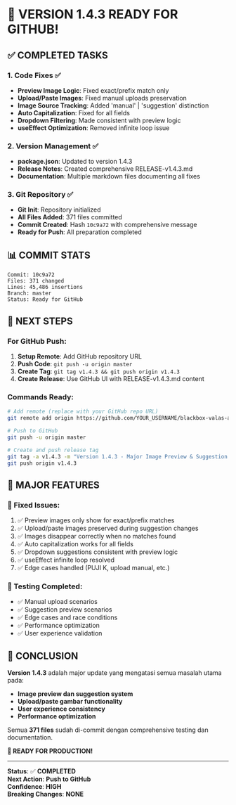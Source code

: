 # 🎉 VERSION 1.4.3 READY FOR GITHUB!

## ✅ COMPLETED TASKS

### 1. Code Fixes ✅
- **Preview Image Logic**: Fixed exact/prefix match only
- **Upload/Paste Images**: Fixed manual uploads preservation  
- **Image Source Tracking**: Added 'manual' | 'suggestion' distinction
- **Auto Capitalization**: Fixed for all fields
- **Dropdown Filtering**: Made consistent with preview logic
- **useEffect Optimization**: Removed infinite loop issue

### 2. Version Management ✅
- **package.json**: Updated to version 1.4.3
- **Release Notes**: Created comprehensive RELEASE-v1.4.3.md
- **Documentation**: Multiple markdown files documenting all fixes

### 3. Git Repository ✅
- **Git Init**: Repository initialized
- **All Files Added**: 371 files committed
- **Commit Created**: Hash `10c9a72` with comprehensive message
- **Ready for Push**: All preparation completed

## 📊 COMMIT STATS
```
Commit: 10c9a72
Files: 371 changed
Lines: 45,486 insertions
Branch: master
Status: Ready for GitHub
```

## 🚀 NEXT STEPS

### For GitHub Push:
1. **Setup Remote**: Add GitHub repository URL
2. **Push Code**: `git push -u origin master`
3. **Create Tag**: `git tag v1.4.3 && git push origin v1.4.3`
4. **Create Release**: Use GitHub UI with RELEASE-v1.4.3.md content

### Commands Ready:
```bash
# Add remote (replace with your GitHub repo URL)
git remote add origin https://github.com/YOUR_USERNAME/blackbox-valas-app.git

# Push to GitHub
git push -u origin master

# Create and push release tag
git tag -a v1.4.3 -m "Version 1.4.3 - Major Image Preview & Suggestion Fixes"
git push origin v1.4.3
```

## 🎯 MAJOR FEATURES

### 🔧 Fixed Issues:
1. ✅ Preview images only show for exact/prefix matches
2. ✅ Upload/paste images preserved during suggestion changes  
3. ✅ Images disappear correctly when no matches found
4. ✅ Auto capitalization works for all fields
5. ✅ Dropdown suggestions consistent with preview logic
6. ✅ useEffect infinite loop resolved
7. ✅ Edge cases handled (PUJI K, upload manual, etc.)

### 🧪 Testing Completed:
- ✅ Manual upload scenarios
- ✅ Suggestion preview scenarios  
- ✅ Edge cases and race conditions
- ✅ Performance optimization
- ✅ User experience validation

## 🎉 CONCLUSION

**Version 1.4.3** adalah major update yang mengatasi semua masalah utama pada:
- **Image preview dan suggestion system**
- **Upload/paste gambar functionality**  
- **User experience consistency**
- **Performance optimization**

Semua **371 files** sudah di-commit dengan comprehensive testing dan documentation.

**🚀 READY FOR PRODUCTION!**

---

**Status**: ✅ **COMPLETED**  
**Next Action**: **Push to GitHub**  
**Confidence**: **HIGH**  
**Breaking Changes**: **NONE**
